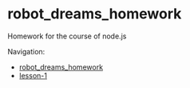 # robot_dreams_homework

Homework for the course of node.js

Navigation:
- [robot_dreams_homework](#robot_dreams_homework)
- [lesson-1](./lesson-1_start/lesson-1.md)
